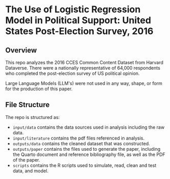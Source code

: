 # The Use of Logistic Regression Model in Political Support: United States Post-Election Survey, 2016

## Overview

This repo analyzes the 2016 CCES Common Content Dataset from Harvard Dataverse. There were a nationally representative of 64,000 respondents who completed the post-election survey of US political opinion.

Large Language Models (LLM's) were not used in any way, shape, or form for the production of this paper.

## File Structure

The repo is structured as:

-   `input/data` contains the data sources used in analysis including the raw data.
-   `input/literature` contains the pdf files referenced in analysis.
-   `outputs/data` contains the cleaned dataset that was constructed.
-   `outputs/paper` contains the files used to generate the paper, including the Quarto document and reference bibliography file, as well as the PDF of the paper. 
-   `scripts` contains the R scripts used to simulate, read, clean and test data, and model.
